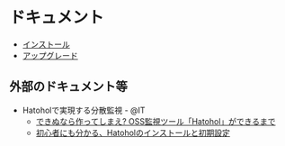 ドキュメント
==========

- [インストール](https://github.com/project-hatohol/hatohol/blob/master/doc/install/hatohol13.12-centos6.4-ja.md)
- [アップグレード](https://github.com/project-hatohol/hatohol/blob/master/doc/upgrade/hatohol13.12-from0.1-centos6.4-ja.md)

外部のドキュメント等
------------------
- Hatoholで実現する分散監視 - @IT
	- [できぬなら作ってしまえ? OSS監視ツール「Hatohol」ができるまで](http://www.atmarkit.co.jp/ait/articles/1402/13/news008.html)
	- [初心者にも分かる、Hatoholのインストールと初期設定](http://www.atmarkit.co.jp/ait/articles/1403/13/news007.html)

